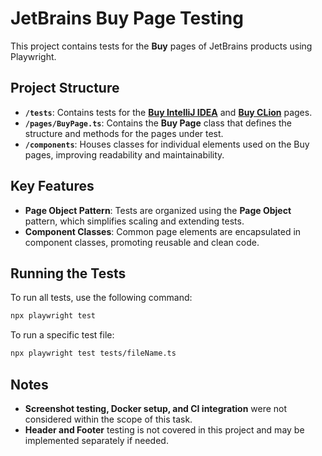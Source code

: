 # JetBrains Buy Page Testing

This project contains tests for the **Buy** pages of JetBrains products using Playwright.

## Project Structure

- **`/tests`**: Contains tests for the [**Buy IntelliJ IDEA**](https://www.jetbrains.com/idea/buy/) and [**Buy CLion**](https://www.jetbrains.com/clion/buy) pages.
- **`/pages/BuyPage.ts`**: Contains the **Buy Page** class that defines the structure and methods for the pages under test.
- **`/components`**: Houses classes for individual elements used on the Buy pages, improving readability and maintainability.

## Key Features

- **Page Object Pattern**: Tests are organized using the **Page Object** pattern, which simplifies scaling and extending tests.
- **Component Classes**: Common page elements are encapsulated in component classes, promoting reusable and clean code.

## Running the Tests

To run all tests, use the following command:

```bash
npx playwright test
```

To run a specific test file:
```bash
npx playwright test tests/fileName.ts
```

## Notes
- **Screenshot testing, Docker setup, and CI integration** were not considered within the scope of this task.
- **Header and Footer** testing is not covered in this project and may be implemented separately if needed.
